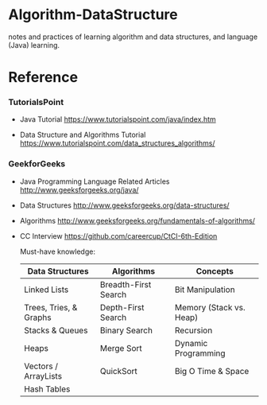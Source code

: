 # Algorithm-DataStructure
notes and practices of learning algorithm and data structures, and language (Java) learning.

# Reference

### TutorialsPoint

- Java Tutorial
https://www.tutorialspoint.com/java/index.htm

- Data Structure and Algorithms Tutorial
https://www.tutorialspoint.com/data_structures_algorithms/


### GeekforGeeks

- Java Programming Language Related Articles
http://www.geeksforgeeks.org/java/

- Data Structures
http://www.geeksforgeeks.org/data-structures/

- Algorithms
http://www.geeksforgeeks.org/fundamentals-of-algorithms/

- CC Interview
https://github.com/careercup/CtCI-6th-Edition

  Must-have knowledge:
  
  Data Structures | Algorithms | Concepts
  --------------- | ---------- | ---------------------
  Linked Lists | Breadth-First Search | Bit Manipulation
  Trees, Tries, & Graphs | Depth-First Search | Memory (Stack vs. Heap)
  Stacks & Queues | Binary Search | Recursion
  Heaps | Merge Sort | Dynamic Programming
  Vectors / ArrayLists | QuickSort | Big O Time & Space
  Hash Tables |  |
